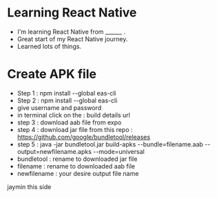 # Learning React Native 

- I'm learning React Native from ______ .
- Great start of my React Native journey.
- Learned lots of things. 

# Create APK file 

- Step 1 : npm install --global eas-cli
- Step 2 : npm install --global eas-cli
- give username and password
- in terminal click on the : build details url
- step 3 : download aab file from expo
- step 4 : download jar file from this repo : https://github.com/google/bundletool/releases
- step 5 : java -jar bundletool.jar build-apks --bundle=filename.aab --output=newfilename.apks --mode=universal
- bundletool : rename to downloaded jar file
- filename : rename to downloaded aab file
- newfilename : your desire output file name

jaymin this side